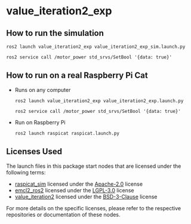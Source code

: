 # value_iteration2_exp

## How to run the simulation
```
ros2 launch value_iteration2_exp value_iteration2_exp_sim.launch.py
```
```
ros2 service call /motor_power std_srvs/SetBool '{data: true}'
```

## How to run on a real Raspberry Pi Cat
+ Runs on any computer
    ```
    ros2 launch value_iteration2_exp value_iteration2_exp.launch.py
    ```
    ```
    ros2 service call /motor_power std_srvs/SetBool '{data: true}'
    ```
+ Run on Raspberry Pi
    ```
    ros2 launch raspicat raspicat.launch.py
    ```

## Licenses Used

The launch files in this package start nodes that are licensed under the following terms:

+ [raspicat_sim](https://github.com/rt-net/raspicat_sim.git) licensed under the [Apache-2.0](https://www.apache.org/licenses/LICENSE-2.0) license
+ [emcl2_ros2](https://github.com/CIT-Autonomous-Robot-Lab/emcl2_ros2.git) licensed under the [LGPL-3.0](https://www.gnu.org/licenses/lgpl-3.0.html) license
+ [value_iteration2](https://github.com/ryuichiueda/value_iteration2.git) licensed under the [BSD-3-Clause](https://opensource.org/licenses/BSD-3-Clause) license

For more details on the specific licenses, please refer to the respective repositories or documentation of these nodes.

